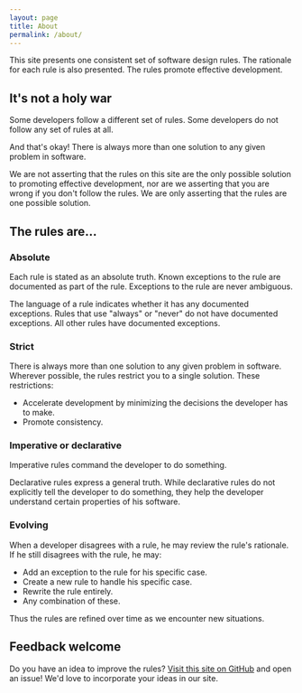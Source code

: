 ```yaml
---
layout: page
title: About
permalink: /about/
---
```


This site presents one consistent set of software design rules. The
rationale for each rule is also presented. The rules promote effective
development.

## It's not a holy war

Some developers follow a different set of rules. Some developers do not
follow any set of rules at all.

And that's okay! There is always more than one solution to any given
problem in software.

We are not asserting that the rules on this site are the only possible
solution to promoting effective development, nor are we asserting that
you are wrong if you don't follow the rules. We are only asserting that
the rules are one possible solution.

## The rules are...

### Absolute

Each rule is stated as an absolute truth. Known exceptions to the rule
are documented as part of the rule. Exceptions to the rule are never
ambiguous.

The language of a rule indicates whether it has any documented
exceptions. Rules that use "always" or "never" do not have documented
exceptions. All other rules have documented exceptions.

### Strict

There is always more than one solution to any given problem in software.
Wherever possible, the rules restrict you to a single solution. These
restrictions:

- Accelerate development by minimizing the decisions the developer has
  to make.
- Promote consistency.

### Imperative or declarative

Imperative rules command the developer to do something.

Declarative rules express a general truth. While declarative rules do
not explicitly tell the developer to do something, they help the
developer understand certain properties of his software.

### Evolving

When a developer disagrees with a rule, he may review the rule's
rationale. If he still disagrees with the rule, he may:

- Add an exception to the rule for his specific case.
- Create a new rule to handle his specific case.
- Rewrite the rule entirely.
- Any combination of these.

Thus the rules are refined over time as we encounter new situations.

## Feedback welcome

Do you have an idea to improve the rules? [Visit this site on GitHub][1]
and open an issue! We'd love to incorporate your ideas in our site.

[1]: https://github.com/jlapolla/software-design-rules
